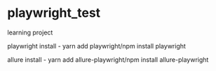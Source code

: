 # playwright_test
learning project


playwright install - yarn add playwright/npm install playwright

allure install - yarn add allure-playwright/npm install allure-playwright